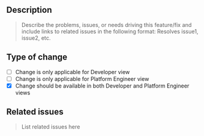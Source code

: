 ## Description
> Describe the problems, issues, or needs driving this feature/fix and include links to related issues in the following format: Resolves issue1, issue2, etc.

## Type of change

- [ ] Change is only applicable for Developer view
- [ ] Change is only applicable for Platform Engineer view
- [x] Change should be available in both Developer and Platform Engineer views

## Related issues
> List related issues here
